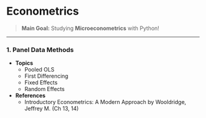 # Econometrics
> **Main Goal:** Studying **Microeconometrics** with Python!

---

### 1. Panel Data Methods
- **Topics**
  + Pooled OLS
  + First Differencing
  + Fixed Effects
  + Random Effects
- **References**
  + Introductory Econometrics: A Modern Approach by Wooldridge, Jeffrey M. (Ch 13, 14)
